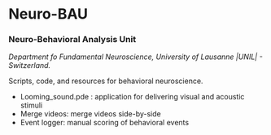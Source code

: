 # Neuro-BAU
### Neuro-Behavioral Analysis Unit
_Department fo Fundamental Neuroscience, University of Lausanne |UNIL| - Switzerland._


Scripts, code, and resources for behavioral neuroscience.

- Looming_sound.pde : application for delivering visual and acoustic stimuli
- Merge videos: merge videos side-by-side
- Event logger: manual scoring of behavioral events
